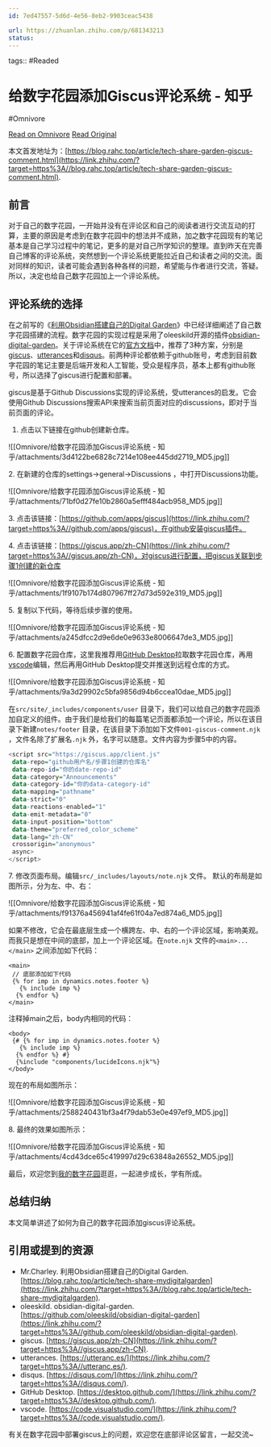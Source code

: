 ```yaml
---
id: 7ed47557-5d6d-4e56-8eb2-9903ceac5438

url: https://zhuanlan.zhihu.com/p/681343213
status:
---
```



tags::  #Readed 

# 给数字花园添加Giscus评论系统 - 知乎
#Omnivore

[Read on Omnivore](https://omnivore.app/me/giscus-18f96a9799e)
[Read Original](https://zhuanlan.zhihu.com/p/681343213)

本文首发地址为：[https://blog.rahc.top/article/tech-share-garden-giscus-comment.html](https://link.zhihu.com/?target=https%3A//blog.rahc.top/article/tech-share-garden-giscus-comment.html). 

##  前言

对于自己的数字花园，一开始并没有在评论区和自己的阅读者进行交流互动的打算，主要的原因是考虑到在数字花园中的想法并不成熟，加之数字花园现有的笔记基本是自己学习过程中的笔记，更多的是对自己所学知识的整理。直到昨天在完善自己博客的评论系统，突然想到一个评论系统更能拉近自己和读者之间的交流。面对同样的知识，读者可能会遇到各种各样的问题，希望能与作者进行交流，答疑。所以，决定也给自己数字花园加上一个评论系统。

##  评论系统的选择

在之前写的《[利用Obsidian搭建自己的Digital Garden](https://link.zhihu.com/?target=https%3A//blog.rahc.top/article/tech-share-mydigitalgarden.html)》中已经详细阐述了自己数字花园搭建的流程。数字花园的实现过程是采用了oleeskild开源的插件[obsidian-digital-garden](https://link.zhihu.com/?target=https%3A//github.com/oleeskild/obsidian-digital-garden)。关于评论系统在它的[官方文档](https://link.zhihu.com/?target=https%3A//dg-docs.ole.dev/advanced/guides-and-how-tos/adding-comments/)中，推荐了3种方案，分别是[giscus](https://link.zhihu.com/?target=https%3A//giscus.app/zh-CN)、[utterances](https://link.zhihu.com/?target=https%3A//utteranc.es/)和[disqus](https://link.zhihu.com/?target=https%3A//disqus.com/)。前两种评论都依赖于github账号，考虑到目前数字花园的笔记主要是后端开发和人工智能，受众是程序员，基本上都有github账号，所以选择了giscus进行配置和部署。

giscus是基于Github Discussions实现的评论系统，受utterances的启发。它会使用Github Discussions搜索API来搜索当前页面对应的discussions，即对于当前页面的评论。

1. 点击以下链接在github创建新仓库。

![[Omnivore/给数字花园添加Giscus评论系统 - 知乎/attachments/3d4122be6828c7214e108ee445dd2719_MD5.jpg]]

2\. 在新建的仓库的settings->general->Discussions ，中打开Discussions功能。

![[Omnivore/给数字花园添加Giscus评论系统 - 知乎/attachments/71bf0d27fe10b2860a5efff484acb958_MD5.jpg]]

3\. 点击该链接：[https://github.com/apps/giscus](https://link.zhihu.com/?target=https%3A//github.com/apps/giscus)，在github安装giscus插件。

4\. 点击该链接：[https://giscus.app/zh-CN](https://link.zhihu.com/?target=https%3A//giscus.app/zh-CN)，对giscus进行配置，把giscus关联到步骤1创建的新仓库

![[Omnivore/给数字花园添加Giscus评论系统 - 知乎/attachments/1f9107b174d807967ff27d73d592e319_MD5.jpg]]

5\. 复制以下代码，等待后续步骤的使用。

![[Omnivore/给数字花园添加Giscus评论系统 - 知乎/attachments/a245dfcc2d9e6de0e9633e8006647de3_MD5.jpg]]

6\. 配置数字花园仓库，这里我推荐用[GitHub Desktop](https://link.zhihu.com/?target=https%3A//desktop.github.com/)拉取数字花园仓库，再用[vscode](https://link.zhihu.com/?target=https%3A//code.visualstudio.com/)编辑，然后再用GitHub Desktop提交并推送到远程仓库的方式。

![[Omnivore/给数字花园添加Giscus评论系统 - 知乎/attachments/9a3d29902c5bfa9856d94b6ccea10dae_MD5.jpg]]

  
在`src/site/_includes/components/user` 目录下，我们可以给自己的数字花园添加自定义的组件。由于我们是给我们的每篇笔记页面都添加一个评论，所以在该目录下新建`notes/footer` 目录，在该目录下添加如下文件`001-giscus-comment.njk` ，文件名除了扩展名`.njk` 外，名字可以随意。文件内容为步骤5中的内容。

```haskell
<script src="https://giscus.app/client.js"
 data-repo="github用户名/步骤1创建的仓库名"
 data-repo-id="你的date-repo-id"
 data-category="Announcements"
 data-category-id="你的data-category-id"
 data-mapping="pathname"
 data-strict="0"
 data-reactions-enabled="1"
 data-emit-metadata="0"
 data-input-position="bottom"
 data-theme="preferred_color_scheme"
 data-lang="zh-CN"
 crossorigin="anonymous"
 async>
</script>

```

7\. 修改页面布局。编辑`src/_includes/layouts/note.njk` 文件。 默认的布局是如图所示，分为左、中、右：

![[Omnivore/给数字花园添加Giscus评论系统 - 知乎/attachments/f91376a456941af4fe61f04a7ed874a6_MD5.jpg]]

  
 如果不修改，它会在最底层生成一个横跨左、中、右的一个评论区域，影响美观。而我只是想在中间的底部，加上一个评论区域。在`note.njk` 文件的`<main>...</main>` 之间添加如下代码：

```django
<main>
 // 底部添加如下代码
 {% for imp in dynamics.notes.footer %}
   {% include imp %}
  {% endfor %}
</main>
```

  
 注释掉main之后，body内相同的代码：

```crystal
<body>
 {# {% for imp in dynamics.notes.footer %}
   {% include imp %}
  {% endfor %} #}
  {%include "components/lucideIcons.njk"%}
</body>
```

  
 现在的布局如图所示：

![[Omnivore/给数字花园添加Giscus评论系统 - 知乎/attachments/2588240431bf3a4f79dab53e0e497ef9_MD5.jpg]]

8\. 最终的效果如图所示：

![[Omnivore/给数字花园添加Giscus评论系统 - 知乎/attachments/4cd43dce65c419997d29c63848a26552_MD5.jpg]]

  
最后，欢迎您到[我的数字花园](https://link.zhihu.com/?target=https%3A//garden.rahc.top/)逛逛，一起进步成长，学有所成。

##  总结归纳

本文简单讲述了如何为自己的数字花园添加giscus评论系统。

##  引用或提到的资源

* Mr.Charley. 利用Obsidian搭建自己的Digital Garden. [https://blog.rahc.top/article/tech-share-mydigitalgarden](https://link.zhihu.com/?target=https%3A//blog.rahc.top/article/tech-share-mydigitalgarden).
* oleeskild. obsidian-digital-garden. [https://github.com/oleeskild/obsidian-digital-garden](https://link.zhihu.com/?target=https%3A//github.com/oleeskild/obsidian-digital-garden).
* giscus. [https://giscus.app/zh-CN](https://link.zhihu.com/?target=https%3A//giscus.app/zh-CN).
* utterances. [https://utteranc.es/](https://link.zhihu.com/?target=https%3A//utteranc.es/).
* disqus. [https://disqus.com/](https://link.zhihu.com/?target=https%3A//disqus.com/).
* GitHub Desktop. [https://desktop.github.com/](https://link.zhihu.com/?target=https%3A//desktop.github.com/).
* vscode. [https://code.visualstudio.com/](https://link.zhihu.com/?target=https%3A//code.visualstudio.com/).

​ 有关在数字花园中部署giscus上的问题，欢迎您在底部评论区留言，一起交流\~

